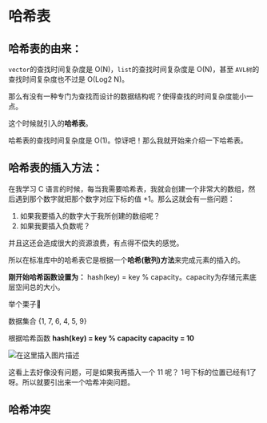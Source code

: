 # 哈希表

## 哈希表的由来：

`vector`的查找时间复杂度是 O(N)，`list`的查找时间复杂度是 O(N)，甚至 `AVL树`的查找时间复杂度也不过是 O(Log2 N)。

那么有没有一种专门为查找而设计的数据结构呢？使得查找的时间复杂度能小一点。

这个时候就引入的**哈希表**。

哈希表的查找时间复杂度是 O(1)。惊讶吧！那么我就开始来介绍一下哈希表。

## 哈希表的插入方法：

在我学习 C 语言的时候，每当我需要哈希表，我就会创建一个非常大的数组，然后遇到那个数字就把那个数字对应下标的值 +1。那么这就会有一些问题：

1. 如果我要插入的数字大于我所创建的数组呢？
2. 如果我要插入负数呢？

并且这还会造成很大的资源浪费，有点得不偿失的感觉。

所以在标准库中的哈希表它是根据一个**哈希(散列)方法**来完成元素的插入的。

**刚开始哈希函数设置为：** hash(key) = key % capacity。capacity为存储元素底层空间总的大小。

举个栗子:chestnut:

数据集合 {1, 7, 6, 4, 5, 9}

根据哈希函数 **hash(key) = key % capacity    capacity = 10**

![在这里插入图片描述](https://img-blog.csdnimg.cn/20190608172955149.png?x-oss-process=image/watermark,type_ZmFuZ3poZW5naGVpdGk,shadow_10,text_aHR0cHM6Ly9ibG9nLmNzZG4ubmV0L3dlaXhpbl80MjY3ODUwNw==,size_16,color_FFFFFF,t_70)

这看上去好像没有问题，可是如果我再插入一个 11 呢？ 1号下标的位置已经有1了呀。所以就要引出来一个哈希冲突问题。

## 哈希冲突

